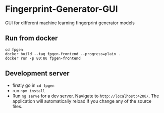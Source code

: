 # Fingerprint-Generator-GUI
GUI for different machine learning fingerprint generator models

## Run from docker 
```
cd fpgen
docker build --tag fpgen-frontend --progress=plain .
docker run -p 80:80 fpgen-frontend
```
## Development server
- firstly go in `cd fpgen`
- run `npm install`
- Run `ng serve` for a dev server. Navigate to `http://localhost:4200/`. The application will automatically reload if you change any of the source files.